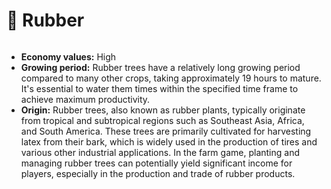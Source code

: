 # 🎍 Rubber

<figure><img src="../../.gitbook/assets/rubbertree.png" alt=""><figcaption></figcaption></figure>

* **Economy values:** High
* **Growing period:** Rubber trees have a relatively long growing period compared to many other crops, taking approximately 19 hours to mature. It's essential to water them times within the specified time frame to achieve maximum productivity.
* **Origin:** Rubber trees, also known as rubber plants, typically originate from tropical and subtropical regions such as Southeast Asia, Africa, and South America. These trees are primarily cultivated for harvesting latex from their bark, which is widely used in the production of tires and various other industrial applications. In the farm game, planting and managing rubber trees can potentially yield significant income for players, especially in the production and trade of rubber products.
